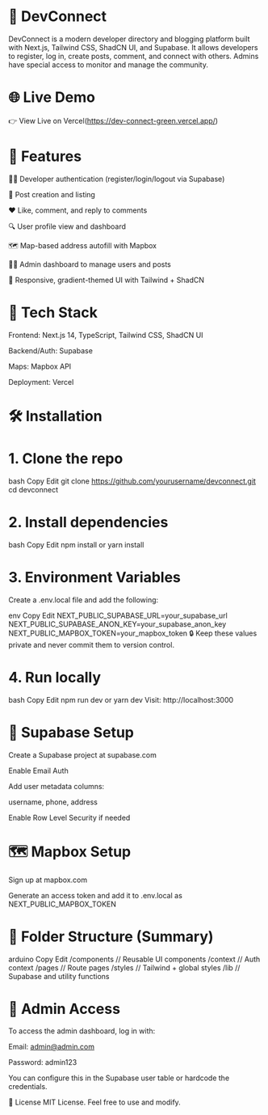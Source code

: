 # 📘 DevConnect
DevConnect is a modern developer directory and blogging platform built with Next.js, Tailwind CSS, ShadCN UI, and Supabase. It allows developers to register, log in, create posts, comment, and connect with others. Admins have special access to monitor and manage the community.

# 🌐 Live Demo
👉 View Live on Vercel(https://dev-connect-green.vercel.app/)

# 📌 Features
🧑‍💻 Developer authentication (register/login/logout via Supabase)

📝 Post creation and listing

❤️ Like, comment, and reply to comments

🔍 User profile view and dashboard

🗺️ Map-based address autofill with Mapbox

👨‍💼 Admin dashboard to manage users and posts

🎨 Responsive, gradient-themed UI with Tailwind + ShadCN

# 🚀 Tech Stack
Frontend: Next.js 14, TypeScript, Tailwind CSS, ShadCN UI

Backend/Auth: Supabase

Maps: Mapbox API

Deployment: Vercel

 # 🛠️ Installation
 # 1. Clone the repo
bash
Copy
Edit
git clone https://github.com/yourusername/devconnect.git
cd devconnect
# 2. Install dependencies
bash
Copy
Edit
npm install or yarn install

# 3. Environment Variables
Create a .env.local file and add the following:

env
Copy
Edit
NEXT_PUBLIC_SUPABASE_URL=your_supabase_url
NEXT_PUBLIC_SUPABASE_ANON_KEY=your_supabase_anon_key
NEXT_PUBLIC_MAPBOX_TOKEN=your_mapbox_token
🔒 Keep these values private and never commit them to version control.

# 4. Run locally
bash
Copy
Edit
npm run dev or yarn dev
Visit: http://localhost:3000

# 🧪 Supabase Setup
Create a Supabase project at supabase.com

Enable Email Auth

Add user metadata columns:

username, phone, address

Enable Row Level Security if needed

# 🗺️ Mapbox Setup
Sign up at mapbox.com

Generate an access token and add it to .env.local as NEXT_PUBLIC_MAPBOX_TOKEN

# 📁 Folder Structure (Summary)
arduino
Copy
Edit
/components      // Reusable UI components
/context         // Auth context
/pages           // Route pages
/styles          // Tailwind + global styles
/lib             // Supabase and utility functions

# 👮 Admin Access
To access the admin dashboard, log in with:

Email: admin@admin.com

Password: admin123

You can configure this in the Supabase user table or hardcode the credentials.

📄 License
MIT License. Feel free to use and modify.
